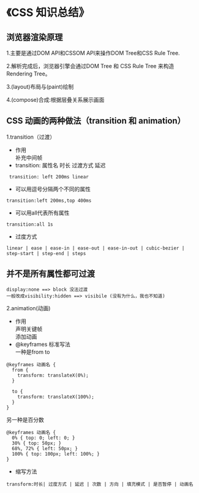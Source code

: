 # 《CSS 知识总结》
## 浏览器渲染原理
1.主要是通过DOM API和CSSOM API来操作DOM Tree和CSS Rule Tree.
   
2.解析完成后，浏览器引擎会通过DOM Tree 和 CSS Rule Tree 来构造 Rendering Tree。 
   
3.(layout)布局与(paint)绘制
   
4.(compose)合成:根据层叠关系展示画面
## CSS 动画的两种做法（transition 和 animation）
1.transition（过渡）
* 作用  
补充中间帧
* transition: 属性名  时长  过渡方式  延迟
```
 transition: left 200ms linear
```
* 可以用逗号分隔两个不同的属性
```
transition:left 200ms,top 400ms
```
* 可以用all代表所有属性
```
transition:all 1s
```
* 过度方式
```
linear | ease | ease-in | ease-out | ease-in-out | cubic-bezier | step-start | step-end | steps
```
## 并不是所有属性都可过渡
```
display:none ==> block 没法过渡
一般改成visibility:hidden ==> visibile (没有为什么，我也不知道)
```
2.animation(动画)
* 作用  
声明关键帧  
添加动画
* @keyframes
标准写法  
一种是from to
```
@keyframes 动画名 {
  from {
    transform: translateX(0%);
  }

  to {
    transform: translateX(100%);
  }
}
```
另一种是百分数
```
@keyframes 动画名 {
  0% { top: 0; left: 0; }
  30% { top: 50px; }
  68%, 72% { left: 50px; }
  100% { top: 100px; left: 100%; }
}
```
* 缩写方法
```
transform:时长| 过度方式 | 延迟 | 次数 | 方向 | 填充模式 | 是否暂停 | 动画名
```
